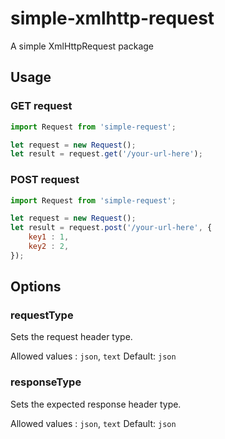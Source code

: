 # simple-xmlhttp-request

A simple XmlHttpRequest package

## Usage

### GET request

```javascript
import Request from 'simple-request';

let request = new Request();
let result = request.get('/your-url-here');
```

### POST request

```javascript
import Request from 'simple-request';

let request = new Request();
let result = request.post('/your-url-here', {
    key1 : 1,
    key2 : 2,
});
```

## Options

### requestType

Sets the request header type.

Allowed values : `json`, `text`
Default: `json`

### responseType

Sets the expected response header type.

Allowed values : `json`, `text`
Default: `json`
